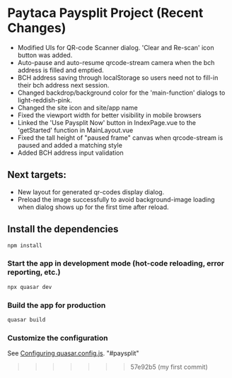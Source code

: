 
# Paytaca Paysplit Project (Recent Changes)

- Modified UIs for QR-code Scanner dialog. 'Clear and Re-scan' icon button was added.
- Auto-pause and auto-resume qrcode-stream camera when the bch address is filled and emptied.
- BCH address saving through localStorage so users need not to fill-in their bch address next session.
- Changed backdrop/background color for the 'main-function' dialogs to light-reddish-pink.
- Changed the site icon and site/app name
- Fixed the viewport width for better visibility in mobile browsers
- Linked the 'Use Paysplit Now' button in IndexPage.vue to the 'getStarted' function in MainLayout.vue
- Fixed the tall height of "paused frame" canvas when qrcode-stream is paused and added a matching style
- Added BCH address input validation

## Next targets:
  - New layout for generated qr-codes display dialog.
  - Preload the image successfully to avoid background-image loading when dialog shows up for the first time after reload.

## Install the dependencies
```bash
npm install
```

### Start the app in development mode (hot-code reloading, error reporting, etc.)
```bash
npx quasar dev
```

### Build the app for production
```bash
quasar build
```

### Customize the configuration
See [Configuring quasar.config.js](https://v2.quasar.dev/quasar-cli-vite/quasar-config-js).
"#paysplit" 
>>>>>>> 57e92b5 (my first commit)
